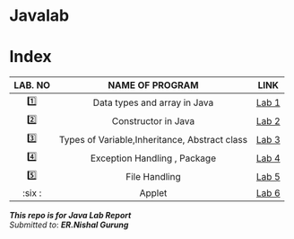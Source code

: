 # Javalab
# Index

LAB. NO | NAME OF PROGRAM | LINK
:------:|:---------------:|:---:
:one: | Data types and array in Java | [Lab 1](lab1/README.md)
:two: | Constructor in Java | [Lab 2](lab2/README.md)
:three: | Types of Variable,Inheritance, Abstract class |[Lab 3](lab3/README.md)
:four:| Exception Handling , Package | [Lab 4](lab4/readme.md)
:five:| File Handling| [Lab 5](lab5/readme.md)
:six :| Applet| [Lab 6](lab6/Readme.md)


***This repo is for Java Lab Report***\
*Submitted to*: ***ER.Nishal Gurung***

